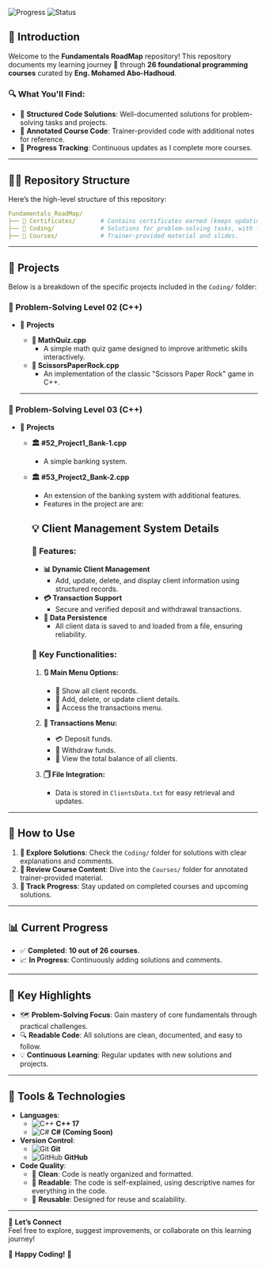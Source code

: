 ![Progress](https://img.shields.io/badge/Completed_Courses-10%2F26-blue?style=for-the-badge)
![Status](https://img.shields.io/badge/Status-Work_In_Progress-orange?style=for-the-badge)

## 📘 Introduction

Welcome to the **Fundamentals RoadMap** repository! This repository documents my learning journey 🔬 through **26 foundational programming courses** curated by **Eng. Mohamed Abo-Hadhoud**.

### 🔍 What You'll Find:

- 📂 **Structured Code Solutions**: Well-documented solutions for problem-solving tasks and projects.
- 📝 **Annotated Course Code**: Trainer-provided code with additional notes for reference.
- 🚀 **Progress Tracking**: Continuous updates as I complete more courses.

---

## 💂️‍♂️ Repository Structure

Here’s the high-level structure of this repository:

```yaml
Fundamentals_RoadMap/
├── 📁 Certificates/       # Contains certificates earned (keeps updating).
├── 📁 Coding/             # Solutions for problem-solving tasks, with full projects.
├── 📁 Courses/            # Trainer-provided material and slides.
```

---

## 📂 Projects

Below is a breakdown of the specific projects included in the `Coding/` folder:

### **🔢 Problem-Solving Level 02 (C++)**

- 📁 **Projects**
  - **🎯 MathQuiz.cpp**
    - A simple math quiz game designed to improve arithmetic skills interactively.
  - **🔷 ScissorsPaperRock.cpp**
    - An implementation of the classic "Scissors Paper Rock" game in C++.

  ---

### **🔢 Problem-Solving Level 03 (C++)**

- 📁 **Projects**
  - **🏛️ #52\_Project1\_Bank-1.cpp**
    - A simple banking system.
  - **🏛️ #53\_Project2\_Bank-2.cpp**
    - An extension of the banking system with additional features.
    - Features in the project are are:
    ## 💡 Client Management System Details
    ### 🌟 Features:

    - **📊 Dynamic Client Management**
      - Add, update, delete, and display client information using structured records.
    - **💳 Transaction Support**
      - Secure and verified deposit and withdrawal transactions.
    - **🔐 Data Persistence**
      - All client data is saved to and loaded from a file, ensuring reliability.

    ### 🔧 Key Functionalities:
    
    1. **🔃 Main Menu Options:**
    
       - 🔐 Show all client records.
       - 📂 Add, delete, or update client details.
       - 🔢 Access the transactions menu.
    
    2. **🔄 Transactions Menu:**
    
       - 💳 Deposit funds.
       - 💸 Withdraw funds.
       - 🔢 View the total balance of all clients.
    
    3. **🗍️ File Integration:**
    
       - Data is stored in `ClientsData.txt` for easy retrieval and updates.

---

## 🚀 How to Use

1. **🔧 Explore Solutions**: Check the `Coding/` folder for solutions with clear explanations and comments.
2. **📓 Review Course Content**: Dive into the `Courses/` folder for annotated trainer-provided material.
3. **🔢 Track Progress**: Stay updated on completed courses and upcoming solutions.

---

## 📊 Current Progress

- ✅ **Completed**: **10 out of 26 courses**.
- 📈 **In Progress**: Continuously adding solutions and comments.

---

## 🌟 Key Highlights

- 🗺 **Problem-Solving Focus**: Gain mastery of core fundamentals through practical challenges.
- 🔍 **Readable Code**: All solutions are clean, documented, and easy to follow.
- 💡 **Continuous Learning**: Regular updates with new solutions and projects.

---

## 🔧 Tools & Technologies

- **Languages**:  
  - ![C++](https://img.icons8.com/color/48/000000/c-plus-plus-logo.png) **C++ 17**  
  - ![C#](https://img.icons8.com/color/48/000000/c-sharp-logo.png) **C# (Coming Soon)**  
- **Version Control**:  
  - ![Git](https://img.icons8.com/color/48/000000/git.png) **Git**  
  - ![GitHub](https://img.icons8.com/material-outlined/48/000000/github.png) **GitHub**  
- **Code Quality**:
  - 🦼 **Clean**: Code is neatly organized and formatted.
  - 📖 **Readable**: The code is self-explained, using descriptive names for everything in the code.
  - 🔄 **Reusable**: Designed for reuse and scalability.

---

🔗 **Let’s Connect**\
Feel free to explore, suggest improvements, or collaborate on this learning journey!

🎉 **Happy Coding!** 🚀

